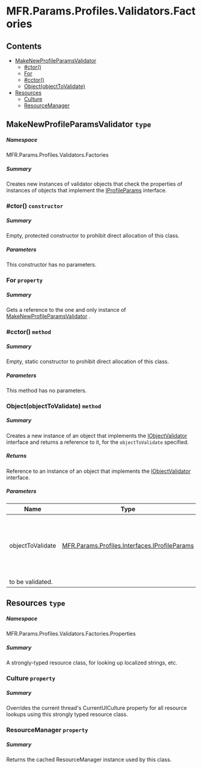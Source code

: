 <a name='assembly'></a>
# MFR.Params.Profiles.Validators.Factories

## Contents

- [MakeNewProfileParamsValidator](#T-MFR-Params-Profiles-Validators-Factories-MakeNewProfileParamsValidator 'MFR.Params.Profiles.Validators.Factories.MakeNewProfileParamsValidator')
  - [#ctor()](#M-MFR-Params-Profiles-Validators-Factories-MakeNewProfileParamsValidator-#ctor 'MFR.Params.Profiles.Validators.Factories.MakeNewProfileParamsValidator.#ctor')
  - [For](#P-MFR-Params-Profiles-Validators-Factories-MakeNewProfileParamsValidator-For 'MFR.Params.Profiles.Validators.Factories.MakeNewProfileParamsValidator.For')
  - [#cctor()](#M-MFR-Params-Profiles-Validators-Factories-MakeNewProfileParamsValidator-#cctor 'MFR.Params.Profiles.Validators.Factories.MakeNewProfileParamsValidator.#cctor')
  - [Object(objectToValidate)](#M-MFR-Params-Profiles-Validators-Factories-MakeNewProfileParamsValidator-Object-MFR-Params-Profiles-Interfaces-IProfileParams- 'MFR.Params.Profiles.Validators.Factories.MakeNewProfileParamsValidator.Object(MFR.Params.Profiles.Interfaces.IProfileParams)')
- [Resources](#T-MFR-Params-Profiles-Validators-Factories-Properties-Resources 'MFR.Params.Profiles.Validators.Factories.Properties.Resources')
  - [Culture](#P-MFR-Params-Profiles-Validators-Factories-Properties-Resources-Culture 'MFR.Params.Profiles.Validators.Factories.Properties.Resources.Culture')
  - [ResourceManager](#P-MFR-Params-Profiles-Validators-Factories-Properties-Resources-ResourceManager 'MFR.Params.Profiles.Validators.Factories.Properties.Resources.ResourceManager')

<a name='T-MFR-Params-Profiles-Validators-Factories-MakeNewProfileParamsValidator'></a>
## MakeNewProfileParamsValidator `type`

##### Namespace

MFR.Params.Profiles.Validators.Factories

##### Summary

Creates new instances of validator objects that check the properties of
instances of objects that implement the
[IProfileParams](#T-MFR-Params-Profiles-Interfaces-IProfileParams 'MFR.Params.Profiles.Interfaces.IProfileParams') interface.

<a name='M-MFR-Params-Profiles-Validators-Factories-MakeNewProfileParamsValidator-#ctor'></a>
### #ctor() `constructor`

##### Summary

Empty, protected constructor to prohibit direct allocation of this class.

##### Parameters

This constructor has no parameters.

<a name='P-MFR-Params-Profiles-Validators-Factories-MakeNewProfileParamsValidator-For'></a>
### For `property`

##### Summary

Gets a reference to the one and only instance of
[MakeNewProfileParamsValidator](#T-MFR-Params-Profiles-Validators-Factories-MakeNewProfileParamsValidator 'MFR.Params.Profiles.Validators.Factories.MakeNewProfileParamsValidator')
.

<a name='M-MFR-Params-Profiles-Validators-Factories-MakeNewProfileParamsValidator-#cctor'></a>
### #cctor() `method`

##### Summary

Empty, static constructor to prohibit direct allocation of this class.

##### Parameters

This method has no parameters.

<a name='M-MFR-Params-Profiles-Validators-Factories-MakeNewProfileParamsValidator-Object-MFR-Params-Profiles-Interfaces-IProfileParams-'></a>
### Object(objectToValidate) `method`

##### Summary

Creates a new instance of an object that implements the
[IObjectValidator](#T-xyLOGIX-Validators-Interfaces-IObjectValidator 'xyLOGIX.Validators.Interfaces.IObjectValidator') interface and
returns a reference to it, for the `objectToValidate`
specified.

##### Returns

Reference to an instance of an object that implements the
[IObjectValidator](#T-xyLOGIX-Validators-Interfaces-IObjectValidator 'xyLOGIX.Validators.Interfaces.IObjectValidator') interface.

##### Parameters

| Name | Type | Description |
| ---- | ---- | ----------- |
| objectToValidate | [MFR.Params.Profiles.Interfaces.IProfileParams](#T-MFR-Params-Profiles-Interfaces-IProfileParams 'MFR.Params.Profiles.Interfaces.IProfileParams') | (Required.) Reference to an instance of the object whose properties' values are
to be validated. |

<a name='T-MFR-Params-Profiles-Validators-Factories-Properties-Resources'></a>
## Resources `type`

##### Namespace

MFR.Params.Profiles.Validators.Factories.Properties

##### Summary

A strongly-typed resource class, for looking up localized strings, etc.

<a name='P-MFR-Params-Profiles-Validators-Factories-Properties-Resources-Culture'></a>
### Culture `property`

##### Summary

Overrides the current thread's CurrentUICulture property for all
  resource lookups using this strongly typed resource class.

<a name='P-MFR-Params-Profiles-Validators-Factories-Properties-Resources-ResourceManager'></a>
### ResourceManager `property`

##### Summary

Returns the cached ResourceManager instance used by this class.
